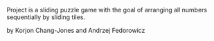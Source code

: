 Project is a sliding puzzle game
with the goal of arranging all numbers
sequentially by sliding tiles.

by Korjon Chang-Jones
and Andrzej Fedorowicz
